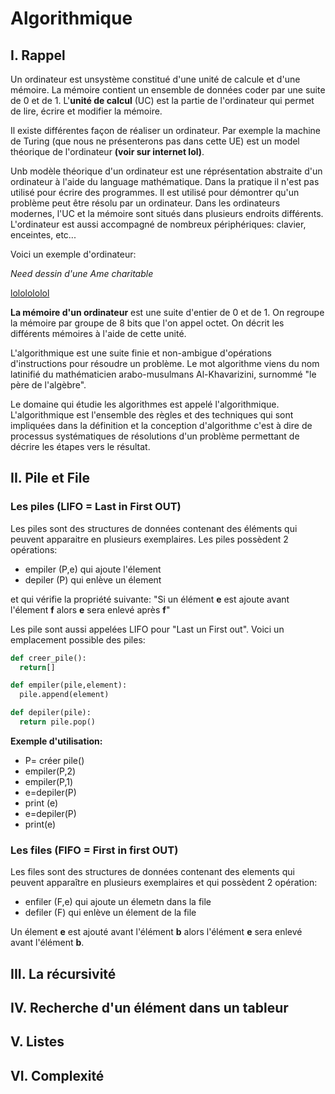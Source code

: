 # Algorithmique

## I. Rappel

Un ordinateur est unsystème constitué d'une unité de calcule et d'une mémoire. La mémoire contient un ensemble de données coder par une suite de 0 et de 1.
L'**unité de calcul** (UC) est la partie de l'ordinateur qui permet de lire, écrire et modifier la mémoire.

Il existe différentes façon de réaliser un ordinateur. Par exemple la machine de Turing (que nous ne présenterons pas dans cette UE) est un model théorique de l'ordinateur **(voir sur internet lol)**.

Unb modèle théorique d'un ordinateur est une réprésentation abstraite d'un ordinateur à l'aide du language mathématique. Dans la pratique il n'est pas utilisé pour écrire des programmes. Il est utilisé pour démontrer qu'un problème peut être résolu par un ordinateur. Dans les ordinateurs modernes, l'UC et la mémoire sont situés dans plusieurs endroits différents. L'ordinateur est aussi accompagné de nombreux périphériques: clavier, enceintes, etc...

Voici un exemple d'ordinateur:

*Need dessin d'une Ame charitable*

[lololololol](http://www.st.com/content/ccc/resource/technical/document/datasheet/55/53/3e/86/29/61/41/d9/DM00039193.pdf/files/DM00039193.pdf/jcr:content/translations/en.DM00039193.pdf
)

**La mémoire d'un ordinateur** est une suite d'entier de 0 et de 1. On regroupe la mémoire par groupe de 8 bits que l'on appel octet. On décrit les différents mémoires à l'aide de cette unité.

L'algorithmique est une suite finie et non-ambigue d'opérations d'instructions pour résoudre un problème. Le mot algorithme viens du nom latinifié du mathématicien arabo-musulmans Al-Khavarizini, surnommé "le père de l'algèbre".

Le domaine qui étudie les algorithmes est appelé l'algorithmique. L'algorithmique est l'ensemble des règles et des techniques qui sont impliquées dans la définition et la conception d'algorithme c'est à dire de processus systématiques de résolutions d'un problème permettant de décrire les étapes vers le résultat.

## II. Pile et File

### Les piles (LIFO = Last in First OUT)


Les piles sont des structures de données contenant des éléments qui peuvent apparaitre en plusieurs exemplaires.
Les piles possèdent 2 opérations:

- empiler (P,e) qui ajoute l'élement
- depiler (P) qui enlève un élement

et qui vérifie la propriété suivante:
"Si un élément **e** est ajoute avant l'élement **f** alors **e** sera enlevé après **f**"

Les pile sont aussi appelées LIFO pour "Last un First out". Voici un emplacement possible des piles:
```python
def creer_pile():
  return[]

def empiler(pile,element):
  pile.append(element)

def depiler(pile):
  return pile.pop()
```

**Exemple d'utilisation:**
- P= créer pile()
- empiler(P,2)
- empiler(P,1)
- e=depiler(P)
- print (e)
- e=depiler(P)
- print(e)

### Les files (FIFO = First in first OUT)

Les files sont des structures de données contenant des elements qui peuvent apparaître en plusieurs exemplaires et qui possèdent 2 opération:
- enfiler (F,e) qui ajoute un élemetn dans la file
- defiler (F) qui enlève un élement de la file

Un élement **e** est ajouté avant l'élément **b** alors l'élément **e** sera enlevé avant l'élément **b**.
## III. La récursivité
## IV. Recherche d'un élément dans un tableur
## V. Listes
## VI. Complexité
